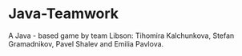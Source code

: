# Java-Teamwork
A Java - based game by team Libson: Tihomira Kalchunkova, Stefan Gramadnikov, Pavel Shalev and Emilia Pavlova.
